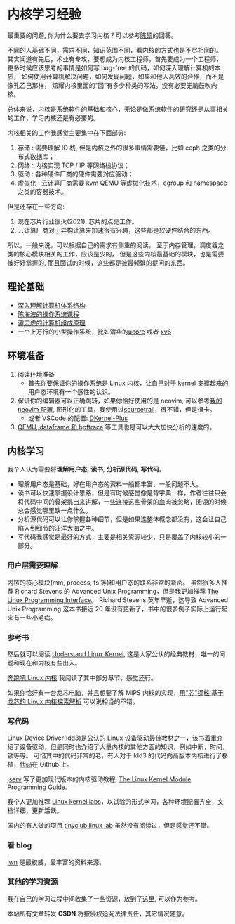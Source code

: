 # 内核学习经验
最重要的问题, 你为什么要去学习内核 ? 可以参考[陈硕](https://www.zhihu.com/question/20541014/answer/93312920)的回答。

不同的人基础不同，需求不同，知识范围不同，看内核的方式也是不尽相同的。
其实闻道有先后，术业有专攻，要想成为内核工程师，首先要成为一个工程师，
更多时候应该思考的事情是如何写 bug-free 的代码，如何深入理解计算机的本质，
如何使用计算机解决问题，如何发现问题，如果和他人高效的合作，而不是像孔乙己那样，
炫耀内核里面的“回”有多少种类的写法。没有必要无脑鼓吹内核。

总体来说，内核是系统软件的基础和核心，无论是做系统软件的研究还是从事相关的工作，学习内核还是有必要的。

内核相关的工作我感觉主要集中在下面部分:
1. 存储 : 需要理解 IO 栈, 但是内核之外的很多事情需要懂，比如 ceph 之类的分布式数据库；
2. 网络 : 内核实现 TCP / IP 等网络栈协议；
3. 驱动 : 各种硬件厂商的硬件需要对应驱动；
4. 虚拟化 : 云计算厂商需要 kvm QEMU 等虚拟化技术，cgroup 和 namespace 之类的容器技术。

但是还存在一些方向:
1. 现在芯片行业很火(2021), 芯片的点亮工作。
2. 云计算厂商对于异构计算来加速很有兴趣，这些都是软硬件结合的东西。

所以，一般来说，可以根据自己的需求有侧重的阅读，
至于内存管理，调度器之类的核心模块相关的工作，应该是少的，
但是这些内核最基础的模块，也是需要被好好掌握的, 而且面试的时候，这些都是被最频繁的提问的东西。

## 理论基础
- [深入理解计算机体系结构](https://book.douban.com/subject/26912767/)
- [陈海波的操作系统课程](https://ipads.se.sjtu.edu.cn/mospi/)
- [谭志虎的计算机组成原理](https://www.ryjiaoyu.com/book/details/42720)
- 一个上万行的小型操作系统，比如清华的[ucore](https://github.com/chyyuu/ucore_os_lab) 或者 [xv6](https://github.com/mit-pdos/xv6-riscv)

## 环境准备
1. 阅读环境准备
    - 首先你要保证你的操作系统是 Linux 内核，让自己对于 kernel 支撑起来的用户态环境有一个感性的认识。
2. 保证你的编辑器可以正确跳转，如果你恰好使用的是 neovim, 可以参考[我的 neovim 配置](https://github.com/Martins3/My-Linux-Config), 图形化的工具，我使用过[sourcetrail](https://www.sourcetrail.com/)，很不错，但是很卡。
    - 或者 VSCode 的配置: [DKernel-Plus](https://github.com/ShaoxunZeng/DKernel-Plus)
3. [QEMU, dataframe 和 bpftrace](https://martins3.github.io/tips-reading-kernel.html) 等工具也是可以大大加快分析的速度的。

## 内核学习
我个人认为需要将**理解用户态**, **读书**, **分析源代码**, **写代码**。
- 理解用户态是基础，好在用户态的资料一般都丰富，一般问题不大。
- 读书可以快速掌握设计思路，但是有时候感觉像是背字典一样，作者往往只会将代码中间的骨架挑出来讲解，一些连接这些骨架的血肉被忽略，阅读的时候总会感觉哪里缺一点什么。
- 分析源代码可以让你掌握各种细节，但是如果连整体概念都没有，这会让自己陷入到细节的汪洋大海之中。
- 写代码我感觉是最好的方式，主要是相关资源较少，只是覆盖了内核较小的一部分。

### 用户层需要理解
内核的核心模块(mm, process, fs 等)和用户态的联系非常的紧密。
虽然很多人推荐 Richard Stevens 的 Advanced Unix Programming，但是我更加推荐 [The Linux Programming Interface](https://book.douban.com/subject/4292217/)。
Richard Stevens 英年早逝，这导致 Advanced Unix Programming 这本书接近 20 年没有更新了，书中的很多例子实际上运行起来有一些小毛病。

### 参考书
然后就可以阅读 [Understand Linux Kernel](https://book.douban.com/subject/1767120/), 这是大家公认的经典教材，唯一的问题和现在和内核有些出入。

[奔跑吧 Linux 内核](https://book.douban.com/subject/35283154/) 我阅读了其中部分章节，感觉还行。

如果你恰好有一台龙芯电脑，并且想要了解 MIPS 内核的实现，[用"芯"探核 基于龙芯的 Linux 内核探索解析](https://book.douban.com/subject/35166926/) 可以说相当的不错。

### 写代码
[Linux Device Driver](https://lwn.net/Kernel/LDD3/)(ldd3)是公认的 Linux 设备驱动最佳教材之一，该书着重介绍了设备驱动，但是同时也介绍了大量内核的其他方面的知识，例如中断，时间，锁等等。
可惜其中的代码非常的老，有人对于 ldd3 的代码向高版本内核进行了移植，[代码](https://github.com/martinezjavier/ldd3)在 Github 上。

[jserv](https://github.com/jserv) 写了更加现代版本的内核驱动教程, [The Linux Kernel Module Programming Guide](https://github.com/sysprog21/lkmpg).

我个人更加推荐 [Linux kernel labs](https://linux-kernel-labs.github.io)，以试验的形式学习，各种环境配置齐全，文档详细，更新活跃。

国内的有人做的项目 [tinyclub linux lab](https://github.com/tinyclub/linux-lab) 虽然没有阅读过，但是感觉还不错。

### 看 blog
[lwn](https://lwn.net/Kernel/Index/) 是最权威，最丰富的资料来源，

### 其他的学习资源
我在自己的学习过程中间收集了一些资源，放到了[这里](https://github.com/Martins3/Martins3.github.io/blob/master/os/os-route.md), 可以作为参考。

<script src="https://giscus.app/client.js"
        data-repo="martins3/martins3.github.io"
        data-repo-id="MDEwOlJlcG9zaXRvcnkyOTc4MjA0MDg="
        data-category="Show and tell"
        data-category-id="MDE4OkRpc2N1c3Npb25DYXRlZ29yeTMyMDMzNjY4"
        data-mapping="pathname"
        data-reactions-enabled="1"
        data-emit-metadata="0"
        data-theme="light"
        data-lang="zh-CN"
        crossorigin="anonymous"
        async>
</script>

本站所有文章转发 **CSDN** 将按侵权追究法律责任，其它情况随意。
